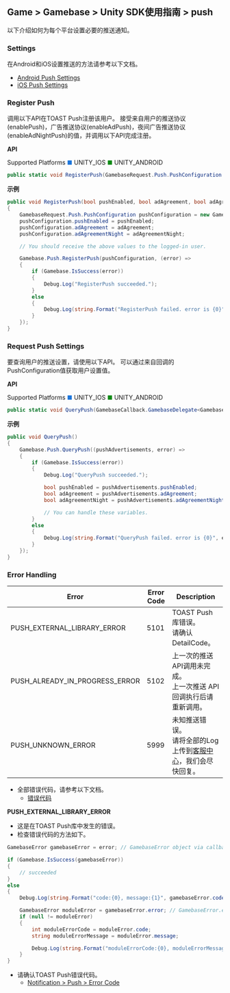 ## Game > Gamebase > Unity SDK使用指南 > push

以下介绍如何为每个平台设置必要的推送通知。

### Settings


在Android和iOS设置推送的方法请参考以下文档。<br/>

* [Android Push Settings](aos-push#settings)<br/>
* [iOS Push Settings](ios-push#settings)


### Register Push

调用以下API在TOAST Push注册该用户。
接受来自用户的推送协议(enablePush)，广告推送协议(enableAdPush)，夜间广告推送协议(enableAdNightPush)的值，并调用以下API完成注册。


**API**

Supported Platforms
<span style="color:#1D76DB; font-size: 10pt">■</span> UNITY_IOS
<span style="color:#0E8A16; font-size: 10pt">■</span> UNITY_ANDROID

```cs
public static void RegisterPush(GamebaseRequest.Push.PushConfiguration pushConfiguration, GamebaseCallback.ErrorDelegate callback)
```

**示例**

```cs
public void RegisterPush(bool pushEnabled, bool adAgreement, bool adAgreementNight)
{
    GamebaseRequest.Push.PushConfiguration pushConfiguration = new GamebaseRequest.Push.PushConfiguration();
    pushConfiguration.pushEnabled = pushEnabled;
    pushConfiguration.adAgreement = adAgreement;
    pushConfiguration.adAgreementNight = adAgreementNight;

	// You should receive the above values to the logged-in user.

    Gamebase.Push.RegisterPush(pushConfiguration, (error) =>
    {
        if (Gamebase.IsSuccess(error))
        {
        	Debug.Log("RegisterPush succeeded.");
        }
        else
        {
            Debug.Log(string.Format("RegisterPush failed. error is {0}", error));
        }
    });
}
```

### Request Push Settings

要查询用户的推送设置，请使用以下API。
可以通过来自回调的PushConfiguration值获取用户设置值。

**API**

Supported Platforms
<span style="color:#1D76DB; font-size: 10pt">■</span> UNITY_IOS
<span style="color:#0E8A16; font-size: 10pt">■</span> UNITY_ANDROID

```cs
public static void QueryPush(GamebaseCallback.GamebaseDelegate<GamebaseResponse.Push.PushConfiguration> callback)
```

**示例**

```cs
public void QueryPush()
{
    Gamebase.Push.QueryPush((pushAdvertisements, error) =>
    {
        if (Gamebase.IsSuccess(error))
        {
            Debug.Log("QueryPush succeeded.");

            bool pushEnabled = pushAdvertisements.pushEnabled;
            bool adAgreement = pushAdvertisements.adAgreement;
            bool adAgreementNight = pushAdvertisements.adAgreementNight;

            // You can handle these variables.
        }
        else
        {
            Debug.Log(string.Format("QueryPush failed. error is {0}", error));
        }
    });
}
```

### Error Handling

| Error                          | Error Code | Description                              |
| ------------------------------ | ---------- | ---------------------------------------- |
| PUSH_EXTERNAL_LIBRARY_ERROR    | 5101       | TOAST Push 库错误。<br>请确认DetailCode。 |
| PUSH_ALREADY_IN_PROGRESS_ERROR | 5102 | 上一次的推送API调用未完成。<br>上一次推送 API回调执行后请重新调用。 |
| PUSH_UNKNOWN_ERROR             | 5999       | 未知推送错误。<br>请将全部的Log上传到[客服中心](https://toast.com/support/inquiry)，我们会尽快回复。 |

* 全部错误代码，请参考以下文档。
    * [错误代码](./error-code/#client-sdk)

**PUSH_EXTERNAL_LIBRARY_ERROR**

* 这是在TOAST Push库中发生的错误。
* 检查错误代码的方法如下。

```cs
GamebaseError gamebaseError = error; // GamebaseError object via callback

if (Gamebase.IsSuccess(gamebaseError))
{
    // succeeded
}
else
{
    Debug.Log(string.Format("code:{0}, message:{1}", gamebaseError.code, gamebaseError.message));

    GamebaseError moduleError = gamebaseError.error; // GamebaseError.error object from external module
    if (null != moduleError)
    {
        int moduleErrorCode = moduleError.code;
        string moduleErrorMessage = moduleError.message;

        Debug.Log(string.Format("moduleErrorCode:{0}, moduleErrorMessage:{1}", moduleErrorCode, moduleErrorMessage));
    }
}
```

* 请确认TOAST Push错误代码。
    * [Notification > Push > Error Code](/Notification/Push/zh/error-code/)


